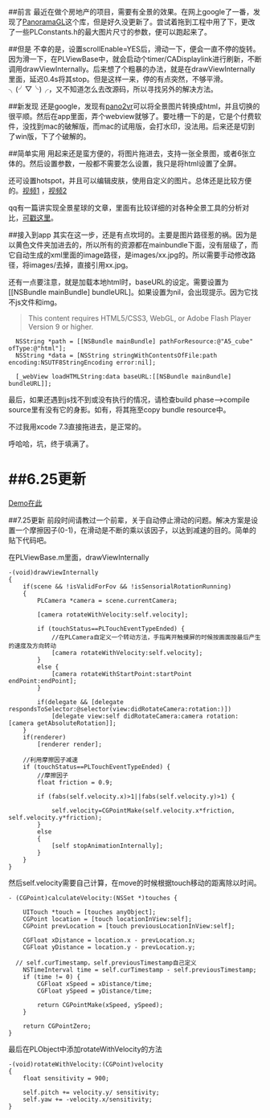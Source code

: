 ##前言
最近在做个房地产的项目，需要有全景的效果。在网上google了一番，发现了[PanoramaGL](https://github.com/menssen/panoramagl)这个库，但是好久没更新了。尝试着拖到工程中用了下，更改了一些PLConstants.h的最大图片尺寸的参数，便可以跑起来了。

##但是
不幸的是，设置scrollEnable=YES后，滑动一下，便会一直不停的旋转。因为滑一下，在PLViewBase中，就会启动个timer/CADisplaylink进行刷新，不断调用drawViewInternally。后来想了个粗暴的办法，就是在drawViewInternally里面，延迟0.4s将其stop。但是这样一来，停的有点突然，不够平滑。╮(╯▽╰)╭，又不知道怎么去改源码，所以寻找另外的解决方法。

##新发现
还是google，发现有[pano2vr](http://ggnome.com/pano2vr)可以将全景图片转换成html，并且切换的很平顺。然后在app里面，弄个webview就够了。要吐槽一下的是，它是个付费软件，没找到mac的破解版，而mac的试用版，会打水印，没法用。后来还是切到了win版，下了个破解的。

##简单实用
用起来还是蛮方便的，将图片拖进去，支持一张全景图，或者6张立体的。然后设置参数，一般都不需要怎么设置，我只是将html设置了全屏。

还可设置hotspot，并且可以编辑皮肤，使用自定义的图片。总体还是比较方便的。[视频1](https://www.youtube.com/watch?v=1TRkos4Y-70) ，[视频2](https://www.youtube.com/watch?v=1TRkos4Y-70)

qq有一篇讲实现全景星球的文章，里面有比较详细的对各种全景工具的分析对比，[可戳这里](https://isux.tencent.com/3d.html)。

##接入到app
其实在这一步，还是有点坎坷的。主要是图片路径惹的祸。因为是以黄色文件夹加进去的，所以所有的资源都在mainbundle下面，没有层级了，而它自动生成的xml里面的image路径，是images/xx.jpg的。所以需要手动修改路径，将images/去掉，直接引用xx.jpg。

还有一点要注意，就是加载本地html时，baseURL的设定。需要设置为[[NSBundle mainBundle] bundleURL]。如果设置为nil，会出现提示。因为它找不js文件和img。

> This content requires HTML5/CSS3, WebGL, or Adobe Flash Player Version 9 or higher.

```
  NSString *path = [[NSBundle mainBundle] pathForResource:@"A5_cube" ofType:@"html"];
  NSString *data = [NSString stringWithContentsOfFile:path encoding:NSUTF8StringEncoding error:nil];

  [_webView loadHTMLString:data baseURL:[[NSBundle mainBundle] bundleURL]];
```

最后，如果还遇到js找不到或没有执行的情况，请检查build phase-->compile source里有没有它的身影。如有，将其拖至copy  bundle resource中。

不过我用xcode 7.3直接拖进去，是正常的。

呼哈哈，坑，终于填满了。

##6.25更新
=======
[Demo在此](https://github.com/silan-liu/Panorama.git)


##7.25更新
前段时间请教过一个前辈，关于自动停止滑动的问题。解决方案是设置一个摩擦因子(0-1)，在滑动是不断的乘以该因子，以达到减速的目的。简单的贴下代码吧。

在PLViewBase.m里面，drawViewInternally

```
-(void)drawViewInternally
{
	if(scene && !isValidForFov && !isSensorialRotationRunning)
    {
        PLCamera *camera = scene.currentCamera;

        [camera rotateWithVelocity:self.velocity];

        if (touchStatus==PLTouchEventTypeEnded) {
            //在PLCamera自定义一个转动方法，手指离开触摸屏的时候按画面按最后产生的速度及方向转动
            [camera rotateWithVelocity:self.velocity];
        }
        else {
            [camera rotateWithStartPoint:startPoint endPoint:endPoint];
        }

        if(delegate && [delegate respondsToSelector:@selector(view:didRotateCamera:rotation:)])
            [delegate view:self didRotateCamera:camera rotation:[camera getAbsoluteRotation]];
    }
    if(renderer)
        [renderer render];

    //利用摩擦因子减速
    if (touchStatus==PLTouchEventTypeEnded) {
        //摩擦因子
        float friction = 0.9;

        if (fabs(self.velocity.x)>1||fabs(self.velocity.y)>1) {

            self.velocity=CGPointMake(self.velocity.x*friction, self.velocity.y*friction);
        }
        else
        {
            [self stopAnimationInternally];
        }
    }
}
```

然后self.velocity需要自己计算，在move的时候根据touch移动的距离除以时间。

```
- (CGPoint)calculateVelocity:(NSSet *)touches {

    UITouch *touch = [touches anyObject];
    CGPoint location = [touch locationInView:self];
    CGPoint prevLocation = [touch previousLocationInView:self];

    CGFloat xDistance = location.x - prevLocation.x;
    CGFloat yDistance = location.y - prevLocation.y;

  // self.curTimestamp，self.previousTimestamp自己定义
    NSTimeInterval time = self.curTimestamp - self.previousTimestamp;
    if (time != 0) {
        CGFloat xSpeed = xDistance/time;
        CGFloat ySpeed = yDistance/time;

        return CGPointMake(xSpeed, ySpeed);
    }

    return CGPointZero;
}
```

最后在PLObject中添加rotateWithVelocity的方法

```
-(void)rotateWithVelocity:(CGPoint)velocity
{
    float sensitivity = 900;

    self.pitch += velocity.y/ sensitivity;
    self.yaw += -velocity.x/sensitivity;
}
```
